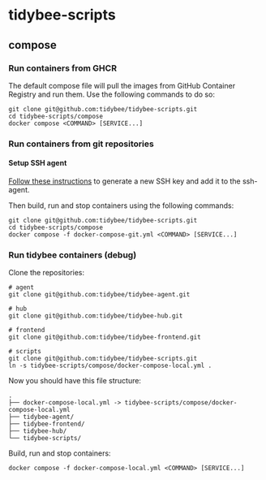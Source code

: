 # tidybee-scripts
## compose
### Run containers from GHCR
The default compose file will pull the images from GitHub Container Registry and run them. Use the following commands to do so:
```
git clone git@github.com:tidybee/tidybee-scripts.git
cd tidybee-scripts/compose
docker compose <COMMAND> [SERVICE...]
```

### Run containers from git repositories
#### Setup SSH agent
[Follow these instructions](https://docs.github.com/en/authentication/connecting-to-github-with-ssh) to generate a new SSH key and add it to the ssh-agent.

Then build, run and stop containers using the following commands:
```
git clone git@github.com:tidybee/tidybee-scripts.git
cd tidybee-scripts/compose
docker compose -f docker-compose-git.yml <COMMAND> [SERVICE...]
```

### Run tidybee containers (debug)
Clone the repositories:
```
# agent
git clone git@github.com:tidybee/tidybee-agent.git

# hub
git clone git@github.com:tidybee/tidybee-hub.git

# frontend
git clone git@github.com:tidybee/tidybee-frontend.git

# scripts
git clone git@github.com:tidybee/tidybee-scripts.git
ln -s tidybee-scripts/compose/docker-compose-local.yml .
```

Now you should have this file structure:
```
.
├── docker-compose-local.yml -> tidybee-scripts/compose/docker-compose-local.yml
├── tidybee-agent/
├── tidybee-frontend/
├── tidybee-hub/
└── tidybee-scripts/
```

Build, run and stop containers:
```
docker compose -f docker-compose-local.yml <COMMAND> [SERVICE...]
```
